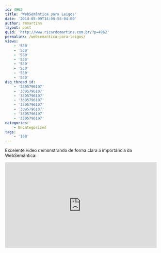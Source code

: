 ```yaml
---
id: 4962
title: 'WebSemântica para Leigos'
date: '2014-05-09T14:08:56-04:00'
author: rmmartins
layout: post
guid: 'http://www.ricardomartins.com.br/?p=4962'
permalink: /websemantica-para-leigos/
views:
    - '530'
    - '530'
    - '530'
    - '530'
    - '530'
    - '530'
    - '530'
    - '530'
dsq_thread_id:
    - '3395796107'
    - '3395796107'
    - '3395796107'
    - '3395796107'
    - '3395796107'
    - '3395796107'
    - '3395796107'
    - '3395796107'
categories:
    - Uncategorized
tags:
    - '160'
---
```


Excelente vídeo demonstrando de forma clara a importância da WebSemântica:

<iframe allowfullscreen="" frameborder="0" height="281" loading="lazy" src="https://www.youtube.com/embed/TJfrNo3Z-DU?feature=oembed" width="500"></iframe>
